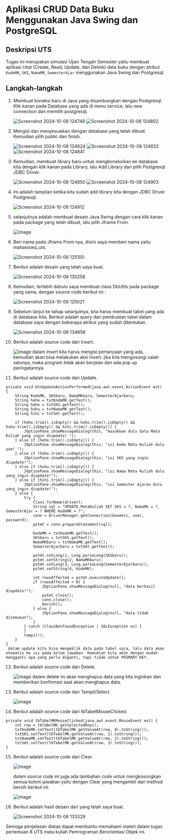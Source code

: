 # Aplikasi CRUD Data Buku Menggunakan Java Swing dan PostgreSQL

## Deskripsi UTS
Tugas ini merupakan simulasi Ujian Tengah Semester yaitu membuat aplikasi `CRUD` (Create, Read, Update, dan Delete) data buku dengan atribut `KodeMK`, `SKS`, `NamaMK`, `SemesterAjar` menggunakan Java Swing dan Postgresql. 

## Langkah-langkah
1. Membuat koneksi baru di Java yang disambungkan dengan Postgresql. Klik kanan pada Database yang ada di menu service, lalu new connection dan memilih postgresql.
   
   ![Screenshot 2024-10-08 124749](https://github.com/user-attachments/assets/7e642a2b-2b81-4647-8d1f-2bda9c20eb4a)
   ![Screenshot 2024-10-08 124802](https://github.com/user-attachments/assets/45e5c91a-7792-4d8b-9064-74e01036508b)
   
2. Mengisi dan menyesuaikan dengan database yang telah dibuat. Kemudian pilih public dan finish.

   ![Screenshot 2024-10-08 124824](https://github.com/user-attachments/assets/bfa117af-f7d8-4e8a-acb9-32419f88209c)
   ![Screenshot 2024-10-08 124832](https://github.com/user-attachments/assets/964cffe5-4010-4b27-a528-00982f54916e)
   ![Screenshot 2024-10-08 124841](https://github.com/user-attachments/assets/97f0d0a2-5d26-4dc0-ba7e-00ea82701a5d)

3. Kemudian, membuat library baru untuk mengkoneksikan ke database kita dengan klik kanan pada Library, lalu Add Library dan pilih Postgresql JDBC Driver.

   ![Screenshot 2024-10-08 124850](https://github.com/user-attachments/assets/02a4ca17-039b-4513-851c-37fc9b2716a4)
   ![Screenshot 2024-10-08 124903](https://github.com/user-attachments/assets/def4b722-3ef0-4282-9cc0-607bc90ef0c2)

4. Ini adalah tampilan ketika kita sudah add library kita dengan JDBC Driver Postgresql.

   ![Screenshot 2024-10-08 124912](https://github.com/user-attachments/assets/32ce0497-7ad3-4aad-9c84-402c671bf461)

5. selanjutnya adalah membuat desain Java Swing dengan cara klik kanan pada package yang telah dibuat, lalu pilih Jframe From.

   ![image](https://github.com/user-attachments/assets/e9715e01-6d3d-42d2-b40b-2d0f6652f466)

6. Beri nama pada Jframe From nya, disini saya memberi nama yaitu mahasiswa_uts.

   ![Screenshot 2024-10-08 125100](https://github.com/user-attachments/assets/18312d8b-9fd1-476e-a14e-803b0f1db8f3)

7. Berikut adalah desain yang telah saya buat.

   ![Screenshot 2024-10-08 130258](https://github.com/user-attachments/assets/e044f983-3116-44be-9c1c-357538ab964b)

8. Kemudian, terlebih dahulu saya membuat class DbUtils pada package yang sama, dengan source code berikut ini : 

   ![Screenshot 2024-10-08 125021](https://github.com/user-attachments/assets/ed02d610-f15e-4788-a6fb-1cba99267281)

9. Sebelum lanjut ke tahap selanjutnya, kita harus membuat tabel yang ada di database kita. Berikut adalah query dari pembuatan tabel dalam database saya dengan beberapa atribut yang sudah ditentukan.

    ![Screenshot 2024-10-08 134656](https://github.com/user-attachments/assets/b86d98b8-fb95-40fa-9f6b-6c18053d1247)

10. Berikut adalah source code dari Insert.

    ![image](https://github.com/user-attachments/assets/5f4c8e68-8381-48b8-be2f-94b3a486b303)
    dalam insert kita harus mengisi pertanyaan yang ada, kemudian akan bisa melakukan aksi insert. jika kita mengosongi salah satunya, maka program tidak akan berjalan dan ada pop up peringatannya.

11.  Berikut adalah source code dari Update.

    private void btnUpdateActionPerformed(java.awt.event.ActionEvent evt) {                                          
        String KodeMK, SKSbaru, NamaMKbaru, SemesterAjarbaru;
        String hehe = txtKodeMK.getText();
        String hoho = txtSKS.getText();
        String huhu = txtNamaMK.getText();
        String hihi = txtSmt.getText();

        if (hehe.trim().isEmpty() && hoho.trim().isEmpty() && huhu.trim().isEmpty() && hihi.trim().isEmpty()) {
            JOptionPane.showMessageDialog(this, "masukkan dulu data Mata Kuliah yang ingin diupdate! ");
        } else if (hehe.trim().isEmpty()) {
            JOptionPane.showMessageDialog(this, "isi Kode Mata Kuliah dulu yaa! ");
        } else if (hoho.trim().isEmpty()) {
            JOptionPane.showMessageDialog(this, "isi SKS yang ingin diupdate!");
        } else if (huhu.trim().isEmpty()) {
            JOptionPane.showMessageDialog(this, "isi Nama Mata Kuliah dulu yang ingin diupdate!");
        } else if (hihi.trim().isEmpty()) {
            JOptionPane.showMessageDialog(this, "isi Semester Ajaran dulu yang ingin diupdate!");
        } else {
            try {
                Class.forName(driver);
                String sql = "UPDATE MataKuliah SET SKS = ?, NamaMk = ?, SemesterAjar = ? WHERE KodeMK = ?";
                conn = DriverManager.getConnection(koneksi, user, password);
                pstmt = conn.prepareStatement(sql);

                KodeMK = txtKodeMK.getText();
                SKSbaru = txtSKS.getText();
                NamaMKbaru = txtNamaMK.getText();
                SemesterAjarbaru = txtSmt.getText();

                pstmt.setLong(1, Long.parseLong(SKSbaru));
                pstmt.setString(2, NamaMKbaru);
                pstmt.setLong(3, Long.parseLong(SemesterAjarbaru));
                pstmt.setString(4, KodeMK);
                
                int rowsAffected = pstmt.executeUpdate();
                if (rowsAffected > 0) {
                    JOptionPane.showMessageDialog(null, "data berhasil diupdate!");
                    pstmt.close();
                    conn.close();
                    bersih();
                } else {
                    JOptionPane.showMessageDialog(null, "data tidak ditemukan");
                }
            } catch (ClassNotFoundException | SQLException ex) {
            }
            tampil();
        }                                           
    }                 
     dalam update kita bisa mengeklik data pada tabel saja, lalu data akan otomatis ke isi pada kolom jawaban. Kemudian kita akan dengan mudah mengganti apa yang perlu diganti, tapi tidak untuk PRIMARY KEY.

12. Berikut adalah source code dari Delete.

    ![image](https://github.com/user-attachments/assets/17460774-9ee6-48dc-b314-5437e49a781b)
    dalam delete ini akan menghapus data yang kita inginkan dan memberikan konfirmasi saat akan menghapus data.

13. Berikut adalah source code dari Tampil/Select.

    ![image](https://github.com/user-attachments/assets/48a87035-28cd-404e-be89-d4a436be9fcd)

14.  Berikut adalah source code dari tbTabelMouseClicked.

    private void tbTabelMKMouseClicked(java.awt.event.MouseEvent evt) {                                       
        int row = tbTabelMK.getSelectedRow();
        txtKodeMK.setText(tbTabelMK.getValueAt(row, 0).toString());
        txtSKS.setText(tbTabelMK.getValueAt(row, 1).toString());
        txtNamaMK.setText(tbTabelMK.getValueAt(row, 2).toString());
        txtSmt.setText(tbTabelMK.getValueAt(row, 3).toString());
    }   

15. Berikut adalah source code dari Clear.

    ![image](https://github.com/user-attachments/assets/a403435e-69c4-4199-861b-01c091b36304)

    dalam source code ini juga ada tambahan code untuk mengkosongkan semua kolom jawaban yaitu dengan Clear yang mengambil dari method bersih berikut ini.

    ![image](https://github.com/user-attachments/assets/ff7acb7c-37cc-4811-b1bc-940fc556afa4)

16. Berikut adalah hasil desain dari yang telah saya buat.

    ![Screenshot 2024-10-08 133329](https://github.com/user-attachments/assets/0591e0b9-6d00-426c-9b2e-2a3159929985)

Semoga penjelasan diatas dapat membantu memahami materi dalam tugas pertemuan 8 UTS mata kuliah Pemrograman Berorientasi Objek ini.










 







   

   
